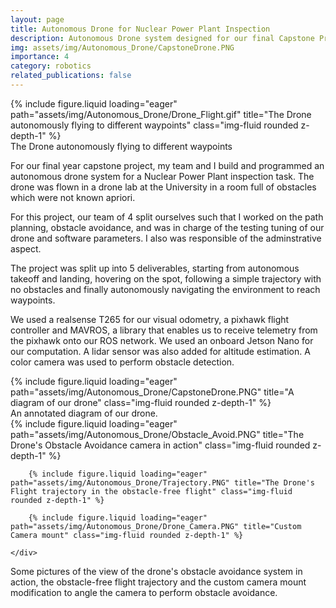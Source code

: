 ```yaml
---
layout: page
title: Autonomous Drone for Nuclear Power Plant Inspection
description: Autonomous Drone system designed for our final Capstone Project
img: assets/img/Autonomous_Drone/CapstoneDrone.PNG
importance: 4
category: robotics
related_publications: false
---
```


<div class="row">
    <div class="col-sm mt-3 mt-md-0">
        {% include figure.liquid loading="eager" path="assets/img/Autonomous_Drone/Drone_Flight.gif" title="The Drone autonomously flying to different waypoints" class="img-fluid rounded z-depth-1" %}
    </div>
</div>
<div class="caption">
    The Drone autonomously flying to different waypoints
</div>


For our final year capstone project, my team and I build and programmed an autonomous drone system for a Nuclear Power Plant inspection task. The drone was flown in a drone lab at the University in a room full of obstacles which were not known apriori. 

For this project, our team of 4 split ourselves such that I worked on the path planning, obstacle avoidance, and was in charge of the testing tuning of our drone and software parameters. I also was responsible of the adminstrative aspect.  

The project was split up into 5 deliverables, starting from autonomous takeoff and landing, hovering on the spot, following a simple trajectory with no obstacles and finally autonomously navigating the environment to reach waypoints.

We used a realsense T265 for our visual odometry, a pixhawk flight controller and MAVROS, a library that enables us to receive telemetry from the pixhawk onto our ROS network. We used an onboard Jetson Nano for our computation. A lidar sensor was also added for altitude estimation. A color camera was used to perform obstacle detection.


<div class="row">
    <div class="col-sm mt-3 mt-md-0">
        {% include figure.liquid loading="eager" path="assets/img/Autonomous_Drone/CapstoneDrone.PNG" title="A diagram of our drone" class="img-fluid rounded z-depth-1" %}
    </div>
</div>
<div class="caption">
    An annotated diagram of our drone.
</div>

<div class="row">
    <div class="col-sm mt-2 mt-md-0">
        {% include figure.liquid loading="eager" path="assets/img/Autonomous_Drone/Obstacle_Avoid.PNG" title="The Drone's Obstacle Avoidance camera in action" class="img-fluid rounded z-depth-1" %}
        
        {% include figure.liquid loading="eager" path="assets/img/Autonomous_Drone/Trajectory.PNG" title="The Drone's Flight trajectory in the obstacle-free flight" class="img-fluid rounded z-depth-1" %}

        {% include figure.liquid loading="eager" path="assets/img/Autonomous_Drone/Drone_Camera.PNG" title="Custom Camera mount" class="img-fluid rounded z-depth-1" %}

    </div>
   
</div>

<div class="caption">
   Some pictures of the view of the drone's obstacle avoidance system in action, the obstacle-free flight trajectory and the custom camera mount modification to angle the camera to perform obstacle avoidance.
</div>

